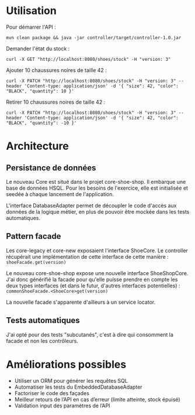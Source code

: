 # Utilisation

Pour démarrer l'API :

`mvn clean package && java -jar controller/target/controller-1.0.jar`

Demander l'état du stock :

`curl -X GET "http://localhost:8080/shoes/stock" -H "version: 3"`

Ajouter 10 chaussures noires de taille 42 :

`curl -X PATCH "http://localhost:8080/shoes/stock" -H "version: 3" --header 'Content-type: application/json' -d '{ "size": 42, "color": "BLACK", "quantity": 10 }'`

Retirer 10 chaussures noires de taille 42 :

`curl -X PATCH "http://localhost:8080/shoes/stock" -H "version: 3" --header 'Content-type: application/json' -d '{ "size": 42, "color": "BLACK", "quantity": -10 }'`

# Architecture

## Persistance de données
Le nouveau Core est situé dans le projet core-shoe-shop. Il embarque une base de données HSQL. Pour les besoins de l'exercice, elle est initialisée et seedée à chaque lancement de l'application.

L'interface DatabaseAdapter permet de découpler le code d'accès aux données de la logique métier, en plus de pouvoir être mockée dans les tests automatiques.

## Pattern facade
Les core-legacy et core-new exposaient l'interface ShoeCore. Le controller récupérait une implémentation de cette interface de cette manière : `shoeFacade.get(version)`

Le nouveau core-shoe-shop expose une nouvelle interface ShoeShopCore. J'ai donc générifié la facade pour qu'elle puisse prendre en compte les deux types interfaces (et dans le futur, d'autres interfaces potentielles) : `commonShoeFacade.<ShoeCore>get(version)`

La nouvelle facade s'apparente d'ailleurs à un service locator.

## Tests automatiques

J'ai opté pour des tests "subcutanés", c'est à dire qui consomment la facade et non les contrôleurs.

# Améliorations possibles

- Utiliser un ORM pour générer les requêtes SQL
- Automatiser les tests du EmbeddedDatabaseAdapter
- Factoriser le code des façades
- Meilleur retours de l’API en cas d’erreur (limite atteinte, stock épuisé)
- Validation input des paramètres de l’API